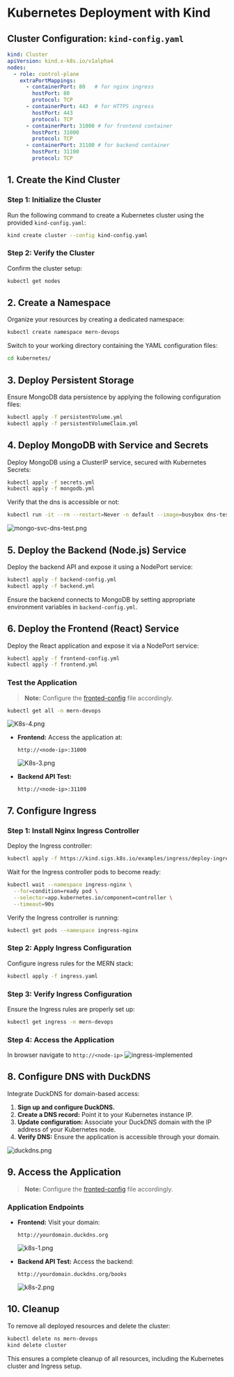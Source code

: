 # Kubernetes Deployment with Kind

## Cluster Configuration: `kind-config.yaml`

```yaml
kind: Cluster
apiVersion: kind.x-k8s.io/v1alpha4
nodes:
  - role: control-plane
    extraPortMappings:
      - containerPort: 80   # for nginx ingress
        hostPort: 80
        protocol: TCP
      - containerPort: 443  # for HTTPS ingress
        hostPort: 443
        protocol: TCP
      - containerPort: 31000 # for frontend container
        hostPort: 31000
        protocol: TCP
      - containerPort: 31100 # for backend container
        hostPort: 31100
        protocol: TCP
```



## 1. Create the Kind Cluster

### Step 1: Initialize the Cluster
Run the following command to create a Kubernetes cluster using the provided `kind-config.yaml`:

```bash
kind create cluster --config kind-config.yaml
```

### Step 2: Verify the Cluster
Confirm the cluster setup:

```bash
kubectl get nodes
```



## 2. Create a Namespace 

Organize your resources by creating a dedicated namespace:

```bash
kubectl create namespace mern-devops
```

Switch to your working directory containing the YAML configuration files:
```bash
cd kubernetes/
```



## 3. Deploy Persistent Storage

Ensure MongoDB data persistence by applying the following configuration files:

```bash
kubectl apply -f persistentVolume.yml
kubectl apply -f persistentVolumeClaim.yml
```



## 4. Deploy MongoDB with Service and Secrets

Deploy MongoDB using a ClusterIP service, secured with Kubernetes Secrets:

```bash
kubectl apply -f secrets.yml
kubectl apply -f mongodb.yml
```

Verify that the dns is accessible or not:
```bash
kubectl run -it --rm --restart=Never -n default --image=busybox dns-test -- nslookup mongodb-deployment-0.mongodb-service-headless.mern-devops.svc.cluster.local
```
![mongo-svc-dns-test.png](./assets/mongo-svc-dns-test.png)



## 5. Deploy the Backend (Node.js) Service

Deploy the backend API and expose it using a NodePort service:

```bash
kubectl apply -f backend-config.yml
kubectl apply -f backend.yml
```

Ensure the backend connects to MongoDB by setting appropriate environment variables in `backend-config.yml`.



## 6. Deploy the Frontend (React) Service

Deploy the React application and expose it via a NodePort service:

```bash
kubectl apply -f frontend-config.yml
kubectl apply -f frontend.yml
```

### Test the Application
>**Note:** Configure the [fronted-config](../kubernetes/frontend-config.yml) file accordingly.
 
```bash
kubectl get all -n mern-devops
```  

![K8s-4.png](./assets/K8s-4.png)

- **Frontend:** Access the application at:
  
  ```
  http://<node-ip>:31000
  ```
  ![K8s-3.png](./assets/K8s-3.png)

- **Backend API Test:**

  ```
  http://<node-ip>:31100
  ```



## 7. Configure Ingress

### Step 1: Install Nginx Ingress Controller

Deploy the Ingress controller:

```bash
kubectl apply -f https://kind.sigs.k8s.io/examples/ingress/deploy-ingress-nginx.yaml
```

Wait for the Ingress controller pods to become ready:

```bash
kubectl wait --namespace ingress-nginx \
  --for=condition=ready pod \
  --selector=app.kubernetes.io/component=controller \
  --timeout=90s
```

Verify the Ingress controller is running:

```bash
kubectl get pods --namespace ingress-nginx
```

### Step 2: Apply Ingress Configuration

Configure ingress rules for the MERN stack:

```bash
kubectl apply -f ingress.yaml
```

### Step 3: Verify Ingress Configuration

Ensure the Ingress rules are properly set up:

```bash
kubectl get ingress -n mern-devops
```

### Step 4: Access the Application
In browser navigate to `http://<node-ip>`
![ingress-implemented](./assets/ingress-implemented.png)



## 8. Configure DNS with DuckDNS

Integrate DuckDNS for domain-based access:

1. **Sign up and configure DuckDNS.**
2. **Create a DNS record:** Point it to your Kubernetes instance IP.
3. **Update configuration:** Associate your DuckDNS domain with the IP address of your Kubernetes node.
4. **Verify DNS:** Ensure the application is accessible through your domain.

![duckdns.png](./assets/duckdns.png)



## 9. Access the Application
>**Note:** Configure the [fronted-config](../kubernetes/frontend-config.yml) file accordingly.

### Application Endpoints

- **Frontend:** Visit your domain:

  ```
  http://yourdomain.duckdns.org
  ```
  ![k8s-1.png](./assets/k8s-1.png)

- **Backend API Test:** Access the backend:

  ```
  http://yourdomain.duckdns.org/books
  ```
  ![k8s-2.png](./assets/k8s-2.png)



## 10. Cleanup

To remove all deployed resources and delete the cluster:

```bash
kubectl delete ns mern-devops
kind delete cluster
```

This ensures a complete cleanup of all resources, including the Kubernetes cluster and Ingress setup.



